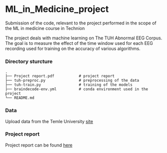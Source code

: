 # ML_in_Medicine_project
Submission of the code, relevant to the project performed in the scope of the ML in medicine course in Technion

The project deals with machine learning on The TUH Abnormal EEG Corpus. 
The goal is to measure the effect of the time window used for each EEG recording used for training on the accuracy of various algorithms.

### Directory sturcture

    .
    ├── Project report.pdf           # project report                 
    ├── tuh-preproc.py               # preprocessing of the data
    ├── tuh-train.py                 # training of the models    
    ├── braindecode-env.yml          # conda environment used in the project      
    └── README.md           

### Data 
Upload data from the Temle University [site](https://isip.piconepress.com/projects/tuh_eeg/html/downloads.shtml)


### Project report 
Project report can be found [here]()
